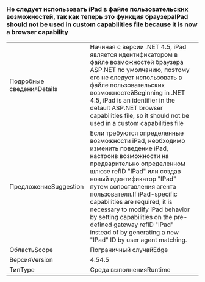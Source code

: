 ### <a name="ipad-should-not-be-used-in-custom-capabilities-file-because-it-is-now-a-browser-capability"></a><span data-ttu-id="932b5-101">Не следует использовать iPad в файле пользовательских возможностей, так как теперь это функция браузера</span><span class="sxs-lookup"><span data-stu-id="932b5-101">IPad should not be used in custom capabilities file because it is now a browser capability</span></span>

|   |   |
|---|---|
|<span data-ttu-id="932b5-102">Подробные сведения</span><span class="sxs-lookup"><span data-stu-id="932b5-102">Details</span></span>|<span data-ttu-id="932b5-103">Начиная с версии .NET 4.5, iPad является идентификатором в файле возможностей браузера ASP.NET по умолчанию, поэтому его не следует использовать в файле пользовательских возможностей</span><span class="sxs-lookup"><span data-stu-id="932b5-103">Beginning in .NET 4.5, iPad is an identifier in the default ASP.NET browser capabilities file, so it should not be used in a custom capabilities file</span></span>|
|<span data-ttu-id="932b5-104">Предложение</span><span class="sxs-lookup"><span data-stu-id="932b5-104">Suggestion</span></span>|<span data-ttu-id="932b5-105">Если требуются определенные возможности iPad, необходимо изменить поведение iPad, настроив возможности на предварительно определенном шлюзе refID &quot;IPad&quot; или создав новый идентификатор &quot;IPad&quot; путем сопоставления агента пользователя.</span><span class="sxs-lookup"><span data-stu-id="932b5-105">If iPad-specific capabilities are required, it is necessary to modify iPad behavior by setting capabilities on the pre-defined gateway refID &quot;IPad&quot; instead of by generating a new &quot;IPad&quot; ID by user agent matching.</span></span>|
|<span data-ttu-id="932b5-106">Область</span><span class="sxs-lookup"><span data-stu-id="932b5-106">Scope</span></span>|<span data-ttu-id="932b5-107">Пограничный случай</span><span class="sxs-lookup"><span data-stu-id="932b5-107">Edge</span></span>|
|<span data-ttu-id="932b5-108">Версия</span><span class="sxs-lookup"><span data-stu-id="932b5-108">Version</span></span>|<span data-ttu-id="932b5-109">4.5</span><span class="sxs-lookup"><span data-stu-id="932b5-109">4.5</span></span>|
|<span data-ttu-id="932b5-110">Тип</span><span class="sxs-lookup"><span data-stu-id="932b5-110">Type</span></span>|<span data-ttu-id="932b5-111">Среда выполнения</span><span class="sxs-lookup"><span data-stu-id="932b5-111">Runtime</span></span>|

